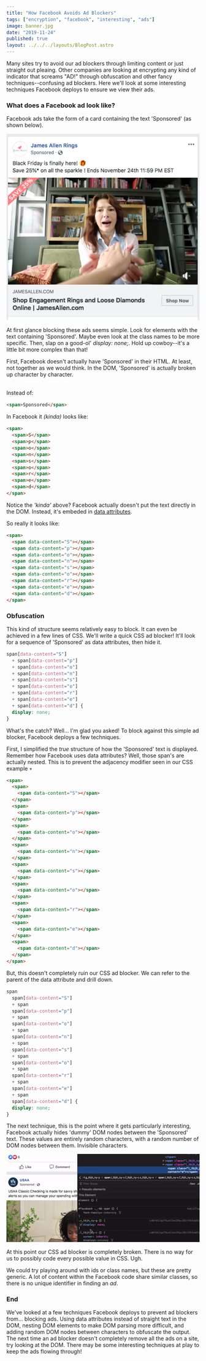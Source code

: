 ```yaml
---
title: "How Facebook Avoids Ad Blockers"
tags: ["encryption", "facebook", "interesting", "ads"]
image: banner.jpg
date: "2019-11-24"
published: true
layout: ../../../layouts/BlogPost.astro
---
```


Many sites try to avoid our ad blockers through limiting content or just straight out pleaing. Other companies are looking at encrypting any kind of indicator that screams "AD!" through obfuscation and other fancy techniques--confusing ad blockers. Here we'll look at some interesting techniques Facebook deploys to ensure we view their ads.

### What does a Facebook ad look like?

Facebook ads take the form of a card containing the text 'Sponsored' (as shown below).

![Image of a Facebook Ad containing 'Sponsored' text](./fb_ad.png)

At first glance blocking these ads seems simple. Look for elements with the text containing 'Sponsored'. Maybe even look at the class names to be more specific. Then, slap on a good-ol' _display: none;_. Hold up cowboy--it's a little bit more complex than that!

First, Facebook doesn't actually have 'Sponsored' in their HTML. At least, not together as we would think. In the DOM, 'Sponsored' is actually broken up character by character.
<br /><br />

Instead of:

```html
<span>Sponsored</span>
```

In Facebook it _(kinda)_ looks like:

```html
<span>
  <span>S</span>
  <span>p</span>
  <span>o</span>
  <span>n</span>
  <span>s</span>
  <span>o</span>
  <span>r</span>
  <span>e</span>
  <span>d</span>
</span>
```

Notice the _'kinda'_ above? Facebook actually doesn't put the text directly in the DOM. Instead, it's embeded in [data attributes](https://developer.mozilla.org/en-US/docs/Learn/HTML/Howto/Use_data_attributes).

So really it looks like:

```html
<span>
  <span data-content="S"></span>
  <span data-content="p"></span>
  <span data-content="o"></span>
  <span data-content="n"></span>
  <span data-content="s"></span>
  <span data-content="o"></span>
  <span data-content="r"></span>
  <span data-content="e"></span>
  <span data-content="d"></span>
</span>
```

### Obfuscation

This kind of structure seems relatively easy to block. It can even be achieved in a few lines of CSS. We'll write a quick CSS ad blocker! It'll look for a sequence of 'Sponsored' as data attributes, then hide it.

```css
span[data-content="S"]
  + span[data-content="p"]
  + span[data-content="o"]
  + span[data-content="n"]
  + span[data-content="s"]
  + span[data-content="o"]
  + span[data-content="r"]
  + span[data-content="e"]
  + span[data-content="d"] {
  display: none;
}
```

What's the catch? Well... I'm glad you asked!
To block against this simple ad blocker, Facebook deploys a few techniques.

First, I simplified the _true_ structure of how the 'Sponsored' text is displayed. Remember how Facebook uses data attributes? Well, those span's are actually nested. This is to prevent the adjacency modifier seen in our CSS example `+`

```html
<span>
  <span>
    <span data-content="S"></span>
  </span>
  <span>
    <span data-content="p"></span>
  </span>
  <span>
    <span data-content="o"></span>
  </span>
  <span>
    <span data-content="n"></span>
  </span>
  <span>
    <span data-content="s"></span>
  </span>
  <span>
    <span data-content="o"></span>
  </span>
  <span>
    <span data-content="r"></span>
  </span>
  <span>
    <span data-content="e"></span>
  </span>
  <span>
    <span data-content="d"></span>
  </span>
</span>
```

But, this doesn't completely ruin our CSS ad blocker. We can refer to the parent of the data attribute and drill down.

```css
span
  span[data-content="S"]
  + span
  span[data-content="p"]
  + span
  span[data-content="o"]
  + span
  span[data-content="n"]
  + span
  span[data-content="s"]
  + span
  span[data-content="o"]
  + span
  span[data-content="r"]
  + span
  span[data-content="e"]
  + span
  span[data-content="d"] {
  display: none;
}
```

The next technique, this is the point where it gets particularly interesting, Facebook actually hides 'dummy' DOM nodes between the 'Sponsored' text. These values are entirely random characters, with a random number of DOM nodes between them. Invisible characters.
<br />

<center>
  <img alt="Animation showing the obfuscation techniques by Facebook." src="./fb_encode.gif" />
</center>

At this point our CSS ad blocker is completely broken. There is no way for us to possibly code every possible value in CSS. Ugh.

We could try playing around with ids or class names, but these are pretty generic. A lot of content within the Facebook code share similar classes, so there is no unique identifier in finding an _ad_.

### End

We've looked at a few techniques Facebook deploys to prevent ad blockers from... blocking ads. Using data attributes instead of straight text in the DOM, nesting DOM elements to make DOM parsing more difficult, and adding random DOM nodes between characters to obfuscate the output. The next time an ad blocker doesn't completely remove all the ads on a site, try looking at the DOM. There may be some interesting techniques at play to keep the ads flowing through!
